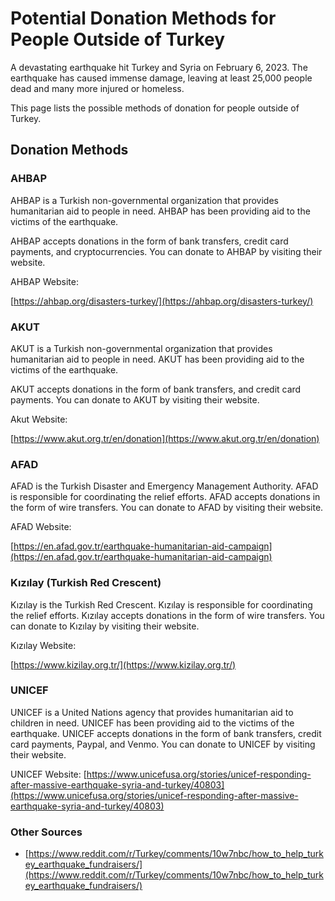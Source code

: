 # Potential Donation Methods for People Outside of Turkey

A devastating earthquake hit Turkey and Syria on February 6, 2023. The earthquake has caused immense damage, leaving at least 25,000 people dead and many more injured or homeless.

This page lists the possible methods of donation for people outside of Turkey.

## Donation Methods

### AHBAP

AHBAP is a Turkish non-governmental organization that provides humanitarian aid to people in need. AHBAP has been providing aid to the victims of the earthquake.

AHBAP accepts donations in the form of bank transfers, credit card payments, and cryptocurrencies. You can donate to AHBAP by visiting their website.

AHBAP Website: 

[https://ahbap.org/disasters-turkey/](https://ahbap.org/disasters-turkey/)

### AKUT

AKUT is a Turkish non-governmental organization that provides humanitarian aid to people in need. AKUT has been providing aid to the victims of the earthquake.

AKUT accepts donations in the form of bank transfers, and credit card payments. You can donate to AKUT by visiting their website.

Akut Website: 

[https://www.akut.org.tr/en/donation](https://www.akut.org.tr/en/donation)

### AFAD

AFAD is the Turkish Disaster and Emergency Management Authority. AFAD is responsible for coordinating the relief efforts. AFAD accepts donations in the form of wire transfers. You can donate to AFAD by visiting their website.

AFAD Website: 

[https://en.afad.gov.tr/earthquake-humanitarian-aid-campaign](https://en.afad.gov.tr/earthquake-humanitarian-aid-campaign)

### Kızılay (Turkish Red Crescent)

Kızılay is the Turkish Red Crescent. Kızılay is responsible for coordinating the relief efforts. Kızılay accepts donations in the form of wire transfers. You can donate to Kızılay by visiting their website.

Kızılay Website: 

[https://www.kizilay.org.tr/](https://www.kizilay.org.tr/)

### UNICEF

UNICEF is a United Nations agency that provides humanitarian aid to children in need. UNICEF has been providing aid to the victims of the earthquake. UNICEF accepts donations in the form of bank transfers, credit card payments, Paypal, and Venmo. You can donate to UNICEF by visiting their website.

UNICEF Website: [https://www.unicefusa.org/stories/unicef-responding-after-massive-earthquake-syria-and-turkey/40803](https://www.unicefusa.org/stories/unicef-responding-after-massive-earthquake-syria-and-turkey/40803)

### Other Sources

* [https://www.reddit.com/r/Turkey/comments/10w7nbc/how_to_help_turkey_earthquake_fundraisers/](https://www.reddit.com/r/Turkey/comments/10w7nbc/how_to_help_turkey_earthquake_fundraisers/)
